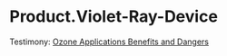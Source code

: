 # Product.Violet-Ray-Device
Testimony: [Ozone Applications Benefits and Dangers](https://youtu.be/lz7-P-cxSJA)
